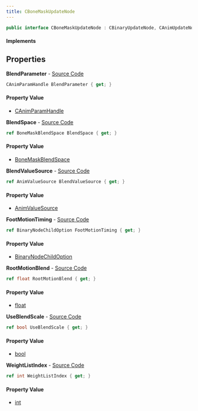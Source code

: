 ```yaml
---
title: CBoneMaskUpdateNode
---
```


```csharp
public interface CBoneMaskUpdateNode : CBinaryUpdateNode, CAnimUpdateNodeBase, ISchemaClass<CAnimUpdateNodeBase>, ISchemaClass<CBinaryUpdateNode>, ISchemaClass<CBoneMaskUpdateNode>, ISchemaField, ISchemaClass, INativeHandle
```

#### Implements

## Properties

**BlendParameter** - [Source Code](https://github.com/swiftly-solution/swiftlys2/blob/main/managed/src/SwiftlyS2.Generated/Schemas/Interfaces/CBoneMaskUpdateNode.cs#L28)

```csharp
CAnimParamHandle BlendParameter { get; }
```

#### Property Value

- [CAnimParamHandle](/docs/api/shared/schemadefinitions/canimparamhandle)

**BlendSpace** - [Source Code](https://github.com/swiftly-solution/swiftlys2/blob/main/managed/src/SwiftlyS2.Generated/Schemas/Interfaces/CBoneMaskUpdateNode.cs#L20)

```csharp
ref BoneMaskBlendSpace BlendSpace { get; }
```

#### Property Value

- [BoneMaskBlendSpace](/docs/api/shared/schemadefinitions/bonemaskblendspace)

**BlendValueSource** - [Source Code](https://github.com/swiftly-solution/swiftlys2/blob/main/managed/src/SwiftlyS2.Generated/Schemas/Interfaces/CBoneMaskUpdateNode.cs#L26)

```csharp
ref AnimValueSource BlendValueSource { get; }
```

#### Property Value

- [AnimValueSource](/docs/api/shared/schemadefinitions/animvaluesource)

**FootMotionTiming** - [Source Code](https://github.com/swiftly-solution/swiftlys2/blob/main/managed/src/SwiftlyS2.Generated/Schemas/Interfaces/CBoneMaskUpdateNode.cs#L22)

```csharp
ref BinaryNodeChildOption FootMotionTiming { get; }
```

#### Property Value

- [BinaryNodeChildOption](/docs/api/shared/schemadefinitions/binarynodechildoption)

**RootMotionBlend** - [Source Code](https://github.com/swiftly-solution/swiftlys2/blob/main/managed/src/SwiftlyS2.Generated/Schemas/Interfaces/CBoneMaskUpdateNode.cs#L18)

```csharp
ref float RootMotionBlend { get; }
```

#### Property Value

- [float](https://learn.microsoft.com/dotnet/api/system.single)

**UseBlendScale** - [Source Code](https://github.com/swiftly-solution/swiftlys2/blob/main/managed/src/SwiftlyS2.Generated/Schemas/Interfaces/CBoneMaskUpdateNode.cs#L24)

```csharp
ref bool UseBlendScale { get; }
```

#### Property Value

- [bool](https://learn.microsoft.com/dotnet/api/system.boolean)

**WeightListIndex** - [Source Code](https://github.com/swiftly-solution/swiftlys2/blob/main/managed/src/SwiftlyS2.Generated/Schemas/Interfaces/CBoneMaskUpdateNode.cs#L16)

```csharp
ref int WeightListIndex { get; }
```

#### Property Value

- [int](https://learn.microsoft.com/dotnet/api/system.int32)

